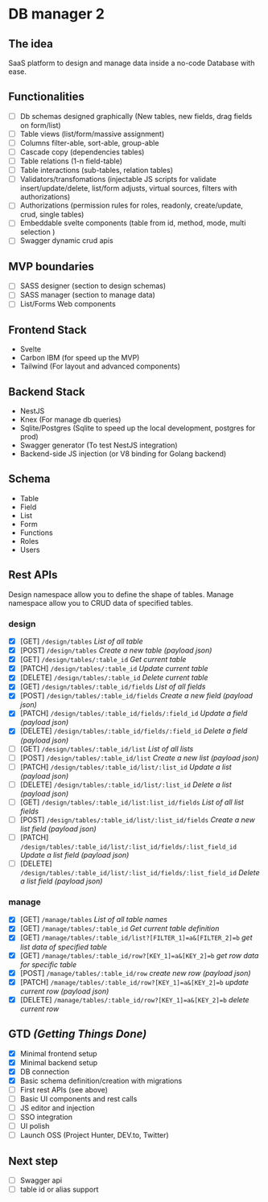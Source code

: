 # DB manager 2

## The idea

SaaS platform to design and manage data inside a no-code Database with ease.

## Functionalities

* [ ] Db schemas designed graphically (New tables, new fields, drag fields on form/list)
* [ ] Table views (list/form/massive assignment)
* [ ] Columns filter-able, sort-able, group-able
* [ ] Cascade copy (dependencies tables)
* [ ] Table relations (1-n field-table)
* [ ] Table interactions (sub-tables, relation tables)
* [ ] Validators/transfomations (injectable JS scripts for validate insert/update/delete, list/form adjusts, virtual sources, filters with authorizations)
* [ ] Authorizations (permission rules for roles, readonly, create/update, crud, single tables)
* [ ] Embeddable svelte components (table from id, method, mode, multi selection )
* [ ] Swagger dynamic crud apis

## MVP boundaries

* [ ] SASS designer (section to design schemas)
* [ ] SASS manager (section to manage data)
* [ ] List/Forms Web components

## Frontend Stack

* Svelte
* Carbon IBM (for speed up the MVP)
* Tailwind (For layout and advanced components)

## Backend Stack

* NestJS
* Knex (For manage db queries)
* Sqlite/Postgres (Sqlite to speed up the local development, postgres for prod)
* Swagger generator (To test NestJS integration)
* Backend-side JS injection (or V8 binding for Golang backend)

## Schema

* Table
* Field
* List
* Form
* Functions
* Roles
* Users

## Rest APIs

Design namespace allow you to define the shape of tables.
Manage namespace allow you to CRUD data of specified tables.

### design

* [x] [GET] `/design/tables` *List of all table*
* [x] [POST] `/design/tables` *Create a new table (payload json)*
* [x] [GET] `/design/tables/:table_id` *Get current table*
* [x] [PATCH] `/design/tables/:table_id` *Update current table*
* [x] [DELETE] `/design/tables/:table_id` *Delete current table*
* [x] [GET] `/design/tables/:table_id/fields` *List of all fields*
* [x] [POST] `/design/tables/:table_id/fields` *Create a new field (payload json)*
* [x] [PATCH] `/design/tables/:table_id/fields/:field_id` *Update a field (payload json)*
* [x] [DELETE] `/design/tables/:table_id/fields/:field_id` *Delete a field (payload json)*
* [ ] [GET] `/design/tables/:table_id/list` *List of all lists*
* [ ] [POST] `/design/tables/:table_id/list` *Create a new list (payload json)*
* [ ] [PATCH] `/design/tables/:table_id/list/:list_id` *Update a list (payload json)*
* [ ] [DELETE] `/design/tables/:table_id/list/:list_id` *Delete a list (payload json)*
* [ ] [GET] `/design/tables/:table_id/list:list_id/fields` *List of all list fields*
* [ ] [POST] `/design/tables/:table_id/list/:list_id/fields` *Create a new list field (payload json)*
* [ ] [PATCH] `/design/tables/:table_id/list/:list_id/fields/:list_field_id` *Update a list field (payload json)*
* [ ] [DELETE] `/design/tables/:table_id/list/:list_id/fields/:list_field_id` *Delete a list field (payload json)*

### manage

* [x] [GET] `/manage/tables` *List of all table names*
* [x] [GET] `/manage/tables/:table_id` *Get current table definition*
* [x] [GET] `/manage/tables/:table_id/list?[FILTER_1]=a&[FILTER_2]=b` *get list data of specified table*
* [x] [GET] `/manage/tables/:table_id/row?[KEY_1]=a&[KEY_2]=b` *get row data for specific table*
* [x] [POST] `/manage/tables/:table_id/row` *create new row (payload json)*
* [x] [PATCH] `/manage/tables/:table_id/row?[KEY_1]=a&[KEY_2]=b` *update current row (payload json)*
* [x] [DELETE] `/manage/tables/:table_id/row?[KEY_1]=a&[KEY_2]=b` *delete current row*

## GTD *(Getting Things Done)*

* [x] Minimal frontend setup
* [x] Minimal backend setup
* [x] DB connection
* [x] Basic schema definition/creation with migrations
* [ ] First rest APIs (see above)
* [ ] Basic UI components and rest calls
* [ ] JS editor and injection
* [ ] SSO integration
* [ ] UI polish
* [ ] Launch OSS (Project Hunter, DEV.to, Twitter)

## Next step

* [ ] Swagger api
* [ ] table id or alias support